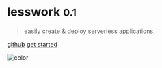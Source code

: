 # lesswork <small>0.1</small>

> easily create & deploy serverless applications.


[github](https://github.com/QingWei-Li/docsify/)
[get started](/installation)

![color](#f0f0f0)